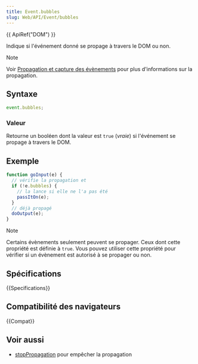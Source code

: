 ```yaml
---
title: Event.bubbles
slug: Web/API/Event/bubbles
---
```


{{ ApiRef("DOM") }}

Indique si l'événement donné se propage à travers le DOM ou non.

> [!NOTE]
> Voir [Propagation et capture des évènements](/fr/docs/Learn/JavaScript/Building_blocks/Events#Event_bubbling_and_capture) pour plus d'informations sur la propagation.

## Syntaxe

```js
event.bubbles;
```

### Valeur

Retourne un booléen dont la valeur est `true` (_vraie_) si l'événement se propage à travers le DOM.

## Exemple

```js
function goInput(e) {
  // vérifie la propagation et
  if (!e.bubbles) {
    // la lance si elle ne l'a pas été
    passItOn(e);
  }
  // déjà propagé
  doOutput(e);
}
```

> [!NOTE]
> Certains évènements seulement peuvent se propager. Ceux dont cette propriété est définie à `true`. Vous pouvez utiliser cette propriété pour vérifier si un évènement est autorisé à se propager ou non.

## Spécifications

{{Specifications}}

## Compatibilité des navigateurs

{{Compat}}

## Voir aussi

- [stopPropagation](/fr/docs/Web/API/Event/stopPropagation) pour empêcher la propagation
